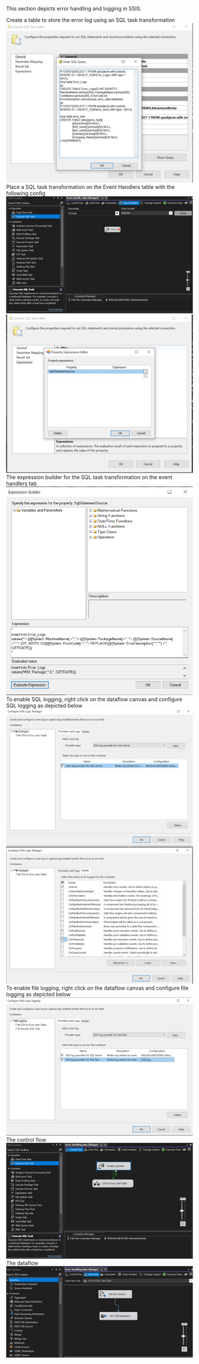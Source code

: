 This section depicts error handling and logging in SSIS.

Create a table to store the error log using an SQL task transformation
![Alt text](create_log_table.png)
Place a SQL task transformation on the Event Handlers table with the following config
![Alt text](error_handling1.png)
![Alt text](error_handling2.png)
The expression builder for the SQL task transformation on the event handlers tab
![Alt text](expression_builder.png)
To enable SQL logging, right click on the dataflow canvas and configure SQL logging as depicted below
![Alt text](SQL_logging1.png)
![Alt text](SQL_logging2.png)
To enable file logging, right click on the dataflow canvas and configure file logging as depicted below
![Alt text](file_logging1.png)
The control flow
![Alt text](control_flow.png)
The dataflow
![Alt text](dataflow.png)
